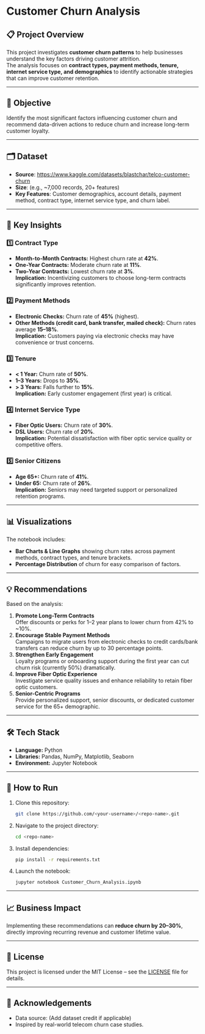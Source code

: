 # Customer Churn Analysis

## 📋 Project Overview
This project investigates **customer churn patterns** to help businesses understand the key factors driving customer attrition.  
The analysis focuses on **contract types, payment methods, tenure, internet service type, and demographics** to identify actionable strategies that can improve customer retention.

---

## 🎯 Objective
Identify the most significant factors influencing customer churn and recommend data-driven actions to reduce churn and increase long-term customer loyalty.

---

## 🗂️ Dataset
- **Source**: https://www.kaggle.com/datasets/blastchar/telco-customer-churn 
- **Size**: (e.g., ~7,000 records, 20+ features)  
- **Key Features**: Customer demographics, account details, payment method, contract type, internet service type, and churn label.

---

## 🔑 Key Insights

### 1️⃣ Contract Type
- **Month-to-Month Contracts:** Highest churn rate at **42%**.  
- **One-Year Contracts:** Moderate churn rate at **11%**.  
- **Two-Year Contracts:** Lowest churn rate at **3%**.  
**Implication:** Incentivizing customers to choose long-term contracts significantly improves retention.

### 2️⃣ Payment Methods
- **Electronic Checks:** Churn rate of **45%** (highest).  
- **Other Methods (credit card, bank transfer, mailed check):** Churn rates average **15–18%**.  
**Implication:** Customers paying via electronic checks may have convenience or trust concerns.  

### 3️⃣ Tenure
- **< 1 Year:** Churn rate of **50%**.  
- **1–3 Years:** Drops to **35%**.  
- **> 3 Years:** Falls further to **15%**.  
**Implication:** Early customer engagement (first year) is critical.

### 4️⃣ Internet Service Type
- **Fiber Optic Users:** Churn rate of **30%**.  
- **DSL Users:** Churn rate of **20%**.  
**Implication:** Potential dissatisfaction with fiber optic service quality or competitive offers.

### 5️⃣ Senior Citizens
- **Age 65+:** Churn rate of **41%**.  
- **Under 65:** Churn rate of **26%**.  
**Implication:** Seniors may need targeted support or personalized retention programs.

---

## 📊 Visualizations
The notebook includes:
- **Bar Charts & Line Graphs** showing churn rates across payment methods, contract types, and tenure brackets.
- **Percentage Distribution** of churn for easy comparison of factors.

---

## 💡 Recommendations
Based on the analysis:
1. **Promote Long-Term Contracts**  
   Offer discounts or perks for 1–2 year plans to lower churn from 42% to ~10%.
2. **Encourage Stable Payment Methods**  
   Campaigns to migrate users from electronic checks to credit cards/bank transfers can reduce churn by up to 30 percentage points.
3. **Strengthen Early Engagement**  
   Loyalty programs or onboarding support during the first year can cut churn risk (currently 50%) dramatically.
4. **Improve Fiber Optic Experience**  
   Investigate service quality issues and enhance reliability to retain fiber optic customers.
5. **Senior-Centric Programs**  
   Provide personalized support, senior discounts, or dedicated customer service for the 65+ demographic.

---

## 🛠️ Tech Stack
- **Language:** Python  
- **Libraries:** Pandas, NumPy, Matplotlib, Seaborn  
- **Environment:** Jupyter Notebook

---

## 🚀 How to Run
1. Clone this repository:
   ```bash
   git clone https://github.com/<your-username>/<repo-name>.git
   ```
2. Navigate to the project directory:
   ```bash
   cd <repo-name>
   ```
3. Install dependencies:
   ```bash
   pip install -r requirements.txt
   ```
4. Launch the notebook:
   ```bash
   jupyter notebook Customer_Churn_Analysis.ipynb
   ```

---

## 📈 Business Impact
Implementing these recommendations can **reduce churn by 20–30%**, directly improving recurring revenue and customer lifetime value.

---

## 📜 License
This project is licensed under the MIT License – see the [LICENSE](LICENSE) file for details.

---

## 🙌 Acknowledgements
- Data source: (Add dataset credit if applicable)
- Inspired by real-world telecom churn case studies.
